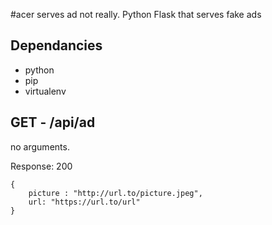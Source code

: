 #acer serves ad
not really. Python Flask that serves fake ads

## Dependancies
- python 
- pip
- virtualenv

## GET - /api/ad
no arguments.

Response: 200
```
{
    picture : "http://url.to/picture.jpeg",
    url: "https://url.to/url"
}
```
